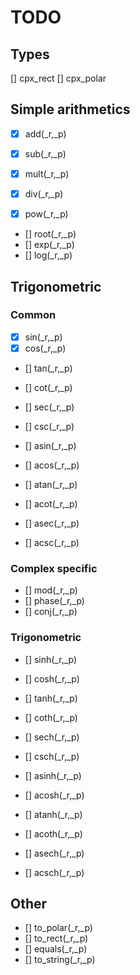 # TODO

## Types

[] cpx_rect
[] cpx_polar

## Simple arithmetics

- [x] add(\_r,\_p)
- [x] sub(\_r,\_p)
- [x] mult(\_r,\_p)
- [x] div(\_r,\_p)

- [x] pow(\_r,\_p)
- [] root(\_r,\_p)
- [] exp(\_r,\_p)
- [] log(\_r,\_p)

## Trigonometric

### Common

- [x] sin(\_r,\_p)
- [x] cos(\_r,\_p)
- [] tan(\_r,\_p)
- [] cot(\_r,\_p)
- [] sec(\_r,\_p)
- [] csc(\_r,\_p)

- [] asin(\_r,\_p)
- [] acos(\_r,\_p)
- [] atan(\_r,\_p)
- [] acot(\_r,\_p)
- [] asec(\_r,\_p)
- [] acsc(\_r,\_p)

### Complex specific

- [] mod(\_r,\_p)
- [] phase(\_r,\_p)
- [] conj(\_r,\_p)

### Trigonometric

- [] sinh(\_r,\_p)
- [] cosh(\_r,\_p)
- [] tanh(\_r,\_p)
- [] coth(\_r,\_p)
- [] sech(\_r,\_p)
- [] csch(\_r,\_p)

- [] asinh(\_r,\_p)
- [] acosh(\_r,\_p)
- [] atanh(\_r,\_p)
- [] acoth(\_r,\_p)
- [] asech(\_r,\_p)
- [] acsch(\_r,\_p)

## Other

- [] to_polar(\_r,\_p)
- [] to_rect(\_r,\_p)
- [] equals(\_r,\_p)
- [] to_string(\_r,\_p)
